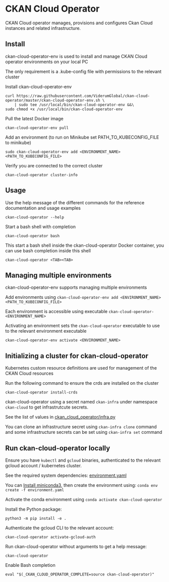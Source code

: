 # CKAN Cloud Operator

CKAN Cloud operator manages, provisions and configures Ckan Cloud instances and related infrastructure.

## Install

ckan-cloud-operator-env is used to install and manage CKAN Cloud operator environments on your local PC

The only requirement is a .kube-config file with permissions to the relevant cluster

Install ckan-cloud-operator-env

```
curl https://raw.githubusercontent.com/ViderumGlobal/ckan-cloud-operator/master/ckan-cloud-operator-env.sh \
    | sudo tee /usr/local/bin/ckan-cloud-operator-env &&\
sudo chmod +x /usr/local/bin/ckan-cloud-operator-env
```

Pull the latest Docker image

```
ckan-cloud-operator-env pull
```

Add an environment (to run on Minikube set PATH_TO_KUBECONFIG_FILE to minikube)

```
sudo ckan-cloud-operator-env add <ENVIRONMENT_NAME> <PATH_TO_KUBECONFIG_FILE>
```

Verify you are connected to the correct cluster

```
ckan-cloud-operator cluster-info
```

## Usage

Use the help message of the different commands for the reference documentation and usage examples

```
ckan-cloud-operator --help
```

Start a bash shell with completion

```
ckan-cloud-operator bash
```

This start a bash shell inside the ckan-cloud-operator Docker container, you can use bash completion inside this shell

```
ckan-cloud-operator <TAB><TAB>
```

## Managing multiple environments

ckan-cloud-operator-env supports managing multiple environments

Add environments using `ckan-cloud-operator-env add <ENVIRONMENT_NAME> <PATH_TO_KUBECONFIG_FILE>`

Each environment is accessible using executable `ckan-cloud-operator-<ENVIRONMENT_NAME>`

Activating an environment sets the `ckan-cloud-operator` executable to use to the relevant environment executable

```
ckan-cloud-operator-env activate <ENVIRONMENT_NAME>
```

## Initializing a cluster for ckan-cloud-operator

Kubernetes custom resource definitions are used for management of the CKAN Cloud resources

Run the following command to ensure the crds are installed on the cluster

```
ckan-cloud-operator install-crds
```

ckan-cloud-operator using a secret named `ckan-infra` under namespace `ckan-cloud` to get infrastrutcute secrets.

See the list of values in [ckan_cloud_operator/infra.py](ckan_cloud_operator/infra.py)

You can clone an infrastructure secret using `ckan-infra clone` command
and some infrastructure secrets can be set using `ckan-infra set` command

## Run ckan-cloud-operator locally

Ensure you have `kubectl` and `gcloud` binaries, authenticated to the relevant gcloud account / kubernetes cluster.

See the required system dependencies: [environment.yaml](environment.yaml)

You can [Install miniconda3](https://conda.io/miniconda.html), then create the environment using: `conda env create -f environment.yaml`

Activate the conda environment using `conda activate ckan-cloud-operator`

Install the Python package:

```
python3 -m pip install -e .
```

Authenticate the gcloud CLI to the relevant account:

```
ckan-cloud-operator activate-gcloud-auth
```

Run ckan-cloud-operator without arguments to get a help message:

```
ckan-cloud-operator
```

Enable Bash completion

```
eval "$(_CKAN_CLOUD_OPERATOR_COMPLETE=source ckan-cloud-operator)"
```
